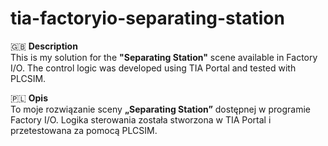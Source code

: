 # tia-factoryio-separating-station

🇬🇧 **Description**  
This is my solution for the **"Separating Station"** scene available in Factory I/O. The control logic was developed using TIA Portal and tested with PLCSIM.

🇵🇱 **Opis**  
To moje rozwiązanie sceny **„Separating Station”** dostępnej w programie Factory I/O. Logika sterowania została stworzona w TIA Portal i przetestowana za pomocą PLCSIM.
